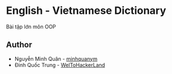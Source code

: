 # English - Vietnamese Dictionary
Bài tập lớn môn OOP
## Author
  * Nguyễn Minh Quân - [minhquanym](https://github.com/minhquanym)
  * Đinh Quốc Trung - [WelToHackerLand](https://github.com/WelToHackerLand)

